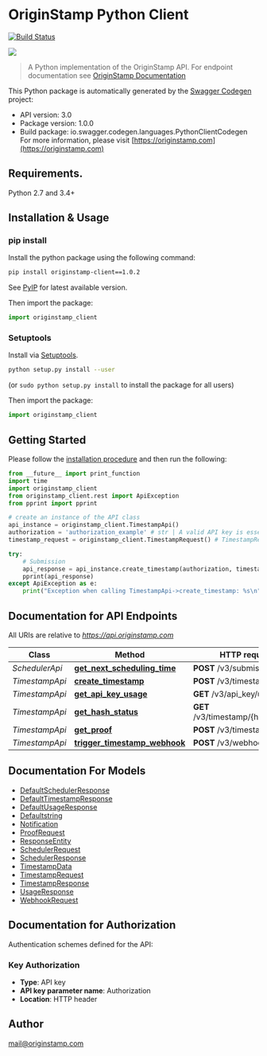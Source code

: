 # OriginStamp Python Client

[![Build Status](https://travis-ci.com/OriginStampTimestamping/originstamp-client-python.svg?token=pQzQz38vk99v2uad9eWc&branch=master)](https://travis-ci.com/OriginStampTimestamping/originstamp-client-python)

![](https://originstamp.com/assets/images/logo/logo_simple_small.png)

> A Python implementation of the OriginStamp API. For endpoint documentation see [OriginStamp Documentation](https://doc.originstamp.org)

This Python package is automatically generated by the [Swagger Codegen](https://github.com/swagger-api/swagger-codegen) project:

- API version: 3.0
- Package version: 1.0.0
- Build package: io.swagger.codegen.languages.PythonClientCodegen
For more information, please visit [https://originstamp.com](https://originstamp.com)

## Requirements.

Python 2.7 and 3.4+

## Installation & Usage
### pip install

Install the python package using the following command:

```sh
pip install originstamp-client==1.0.2
```

See [PyIP](https://pypi.org/project/originstamp-client/) for latest available version.

Then import the package:
```python
import originstamp_client 
```

### Setuptools

Install via [Setuptools](http://pypi.python.org/pypi/setuptools).

```sh
python setup.py install --user
```
(or `sudo python setup.py install` to install the package for all users)

Then import the package:
```python
import originstamp_client
```

## Getting Started

Please follow the [installation procedure](#installation--usage) and then run the following:

```python
from __future__ import print_function
import time
import originstamp_client
from originstamp_client.rest import ApiException
from pprint import pprint

# create an instance of the API class
api_instance = originstamp_client.TimestampApi()
authorization = 'authorization_example' # str | A valid API key is essential for authorization to handle the request.
timestamp_request = originstamp_client.TimestampRequest() # TimestampRequest | DTO for the hash submission. Add all relevant information concerning your hash submission.

try:
    # Submission
    api_response = api_instance.create_timestamp(authorization, timestamp_request)
    pprint(api_response)
except ApiException as e:
    print("Exception when calling TimestampApi->create_timestamp: %s\n" % e)
```

## Documentation for API Endpoints

All URIs are relative to *https://api.originstamp.com*

Class | Method | HTTP request | Description
------------ | ------------- | ------------- | -------------
*SchedulerApi* | [**get_next_scheduling_time**](docs/SchedulerApi.md#get_next_scheduling_time) | **POST** /v3/submission/times | NextSchedule
*TimestampApi* | [**create_timestamp**](docs/TimestampApi.md#create_timestamp) | **POST** /v3/timestamp/create | Submission
*TimestampApi* | [**get_api_key_usage**](docs/TimestampApi.md#get_api_key_usage) | **GET** /v3/api_key/usage | Usage
*TimestampApi* | [**get_hash_status**](docs/TimestampApi.md#get_hash_status) | **GET** /v3/timestamp/{hash_string} | Status
*TimestampApi* | [**get_proof**](docs/TimestampApi.md#get_proof) | **POST** /v3/timestamp/proof | Proof
*TimestampApi* | [**trigger_timestamp_webhook**](docs/TimestampApi.md#trigger_timestamp_webhook) | **POST** /v3/webhook/start | Dev


## Documentation For Models

 - [DefaultSchedulerResponse](docs/DefaultSchedulerResponse.md)
 - [DefaultTimestampResponse](docs/DefaultTimestampResponse.md)
 - [DefaultUsageResponse](docs/DefaultUsageResponse.md)
 - [Defaultstring](docs/Defaultstring.md)
 - [Notification](docs/Notification.md)
 - [ProofRequest](docs/ProofRequest.md)
 - [ResponseEntity](docs/ResponseEntity.md)
 - [SchedulerRequest](docs/SchedulerRequest.md)
 - [SchedulerResponse](docs/SchedulerResponse.md)
 - [TimestampData](docs/TimestampData.md)
 - [TimestampRequest](docs/TimestampRequest.md)
 - [TimestampResponse](docs/TimestampResponse.md)
 - [UsageResponse](docs/UsageResponse.md)
 - [WebhookRequest](docs/WebhookRequest.md)


## Documentation for Authorization

Authentication schemes defined for the API:
### Key Authorization

- **Type**: API key
- **API key parameter name**: Authorization
- **Location**: HTTP header

## Author

mail@originstamp.com


